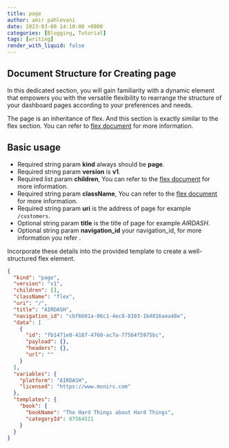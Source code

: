 ```yaml
---
title: page
author: amir pahlevani
date: 2023-03-08 14:10:00 +0800
categories: [Blogging, Tutorial]
tags: [writing]
render_with_liquid: false
---
```


## Document Structure for Creating page
In this dedicated section, you will gain familiarity with a dynamic element that empowers you with the versatile flexibility to rearrange the structure of your dashboard pages according to your preferences and needs.

The page is an inheritance of flex. And this section is exactly similar to the flex section. You can refer to [flex document](https://github.com/airdashio/documentation/blob/main/docs/_posts/flex.md) for more information.
## Basic usage
- Required string param **kind** always should be **page**.
- Required string param **version** is **v1**.
- Required list param **children**, You can refer to the [flex document](https://github.com/airdashio/documentation/blob/main/docs/_posts/flex.md) for more information.
- Required string param **className**, You can refer to the [flex document](https://github.com/airdashio/documentation/blob/main/docs/_posts/flex.md) for more information.
- Required string param **uri** is the address of page for example `/customers`.
- Optional string param **title** is the title of page for example _AIRDASH_.
- Optional string param **navigation_id** your navigation_id, for more information you refer []().

Incorporate these details into the provided template to create a well-structured flex element.

```json
{
  "kind": "page",
  "version": "v1",
  "children": [],
  "className": "flex",
  "uri": "/",
  "title": "AIRDASH",
  "navigation_id": "cbf6601a-06c1-4ec8-8103-1b4816aea48e",
  "data": [
    {
      "id": "fb1471e0-4187-4760-ac7a-77564f5975bc",
      "payload": {},
      "headers": {},
      "url": ""
    }
  ],
  "variables": {
    "platform": "AIRDASH",
    "licensed": "https://www.monirs.com"
  },
  "templates": {
    "book": {
      "bookName": "The Hard Things about Hard Things",
      "categoryId": 87564521
    }
  }
}

```

